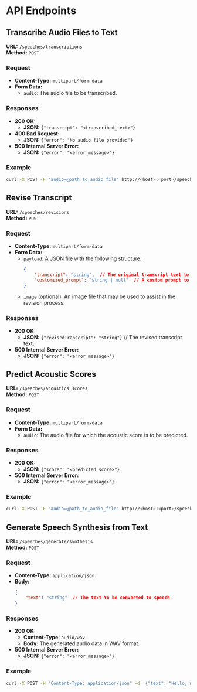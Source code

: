 # API Endpoints

## Transcribe Audio Files to Text

**URL:** `/speeches/transcriptions`  
**Method:** `POST`

### Request
- **Content-Type:** `multipart/form-data`
- **Form Data:**
    - `audio`: The audio file to be transcribed.

### Responses
- **200 OK:**
    - **JSON:** `{"transcript": "<transcribed_text>"}`
- **400 Bad Request:**
    - **JSON:** `{"error": "No audio file provided"}`
- **500 Internal Server Error:**
    - **JSON:** `{"error": "<error_message>"}`

### Example
```sh
curl -X POST -F "audio=@path_to_audio_file" http://<host>:<port>/speeches/transcriptions
```

## Revise Transcript

**URL:** `/speeches/revisions`  
**Method:** `POST`

### Request
- **Content-Type:** `multipart/form-data`
- **Form Data:**
    - `payload`: A JSON file with the following structure:
        ```json
        {
            "transcript": "string",  // The original transcript text to be revised.
            "customized_prompt": "string | null"  // A custom prompt to guide the revision process.
        }
        ```
    - `image` (optional): An image file that may be used to assist in the revision process.

### Responses
- **200 OK:**
    - **JSON:** `{"revisedTranscript": "string"}`  // The revised transcript text.
- **500 Internal Server Error:**
    - **JSON:** `{"error": "<error_message>"}`

## Predict Acoustic Scores

**URL:** `/speeches/acoustics_scores`  
**Method:** `POST`

### Request
- **Content-Type:** `multipart/form-data`
- **Form Data:**
    - `audio`: The audio file for which the acoustic score is to be predicted.

### Responses
- **200 OK:**
    - **JSON:** `{"score": "<predicted_score>"}`
- **500 Internal Server Error:**
    - **JSON:** `{"error": "<error_message>"}`

### Example
```sh
curl -X POST -F "audio=@path_to_audio_file" http://<host>:<port>/speeches/acoustics_scores
```
## Generate Speech Synthesis from Text

**URL:** `/speeches/generate/synthesis`  
**Method:** `POST`

### Request
- **Content-Type:** `application/json`
- **Body:**
    ```json
    {
        "text": "string"  // The text to be converted to speech.
    }
    ```

### Responses
- **200 OK:**
    - **Content-Type:** `audio/wav`
    - **Body:** The generated audio data in WAV format.
- **500 Internal Server Error:**
    - **JSON:** `{"error": "<error_message>"}`

### Example
```sh
curl -X POST -H "Content-Type: application/json" -d '{"text": "Hello, world!"}' http://<host>:<port>/speeches/synthesis --output output.wav
```
